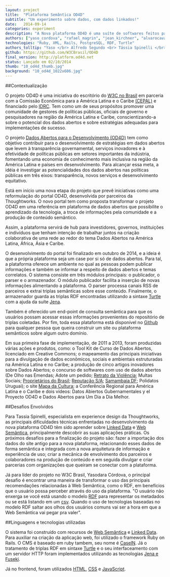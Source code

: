 ```yaml
---
layout: project
title:  "Plataforma Semântica OD4D"
subtitle: "Um experimento sobre dados, com dados linkados!"
date:   2014-09-14
categories: experiment
description: "A Nova plataforma OD4D é uma suíte de softwares feitos para criar uma rede pessoas e instituições dedicados ao tema: dados abertos para o desenvolvimento completamente linkada e semântica!"
authors: ["yaso_cordova", "rafael_magrin", "jean_kirchner", "alvarocavalcanti", "tassiaspinelli", "alfredosegundo"]
technologies: "Ruby, XML, Rails, PostgreSQL, RDF, Turtle"
authors_tolltip: "Yaso </br> Alfredo Segundo <br> Tássia Spinelli </br> Alvaro Cavalcanti <br> Jean Kichner <br> Rafael Magrin <br> Caroline Burle"
github: https://github.com/W3CBrasil/OD4D
final_version: http://platform.od4d.net
status: Lançado em 02/10/2014
thumb: "10_od4d_thumb.jpg"
background: "10_od4d_1022x606.jpg"
---
```


##Contextualização

O projeto OD4D é uma iniciativa do escritório do [W3C no Brasil](http://www.w3c.br/Home/WebHome) em parceria com a Comissão Econômica para a América Latina e o Caribe [(CEPAL)](http://www.cepal.org/) e financiado pelo [IDRC](http://www.idrc.ca/). Tem como um de seus propósitos promover uma comunidade de gestores de políticas públicas, oficiais de governo e pesquisadores na região da América Latina e Caribe, conscientizando-a sobre o potencial dos dados abertos e sobre estratégias adequadas para implementações de sucesso.

O projeto [Dados Abertos para o Desenvolvimento (OD4D)](http://platform.od4d.org/) tem como objetivo contribuir para o desenvolvimento de estratégias em dados abertos que levem à transparência governamental, serviços inovadores e à efetividade de políticas públicas em setores importantes da indústria, fomentando uma economia de conhecimento mais inclusiva na região da América Latina e países em desenvolvimento. Para alcançar essa meta, a idéia é investigar as potencialidades dos dados abertos nas políticas públicas em três eixos: transparência, novos serviços e desenvolvimento equitativo.

Está em início uma nova etapa do projeto que prevê iniciativas como uma reformulação do portal OD4D, desenvolvida por parceiros da Thoughtworks. O novo portal tem como proposta transformar o projeto OD4D em uma referência em plataforma de dados abertos que possibilite o aprendizado da tecnologia, a troca de informações pela comunidade e a produção de conteúdo semântico.

Assim, a plataforma servirá de hub para investidores, governos, instituições e indivíduos que tenham intenção de trabalhar juntos na criação colaborativa de uma rede ao redor do tema Dados Abertos na América Latina, África, Ásia e Caribe.

O desenvolvimento do portal foi finalizado em outubro de 2014, e a ideia é que a própria plataforma seja um case por si só de dados abertos. Para tal, a plataforma oferece um ambiente no qual as pessoas podem publicar informações e também se informar a respeito de dados abertos e temas correlatos. O sistema consiste em três módulos principais: o publicador, o parser e o armazenador. O módulo publicador facilita a inserção de novas informações alimentando a plataforma. O parser processa canais RSS de parceiros e extrai triplas semânticas sobre esse conteúdo. Finalmente, o armazenador guarda as triplas RDF encontradas utilizando a sintaxe [Turtle](http://www.w3.org/TR/turtle/) com a ajuda da suíte [Jena](https://jena.apache.org/).

Também é oferecido um end-point de consulta semântica para que os usuários possam acessar essas informações provenientes do repositório de triplas coletadas. Por fim, toda essa plataforma está disponível no [Github](https://github.com/W3CBrasil/OD4D) para qualquer pessoa que queira construir um site ou plataforma semânticos sobre algum outro domínio.

Em sua primeira fase de implementação, de 2011 a 2013, foram produzidas várias ações e produtos, como: o Tool Kit de Curso de Dados Abertos, licenciado em Creative Commons; o mapeamento das principais iniciativas para a divulgação de dados econômicos, sociais e ambientais estruturadas na América Latina e no Caribe; a produção de cinco artigos inovadores sobre Dados Abertos; o concurso de softwares com uso de dados abertos (De Olho nas Emendas; Adote um pedido; [Retrato da Violência](http://retratodaviolencia.org/RS/#soledade); Multas Sociais; [Proprietários do Brasil](http://proprietariosdobrasil.org.br/); [Reputação S/A](http://reputacao-sa.org/); [Samambaia DF](http://samambaiadf.net/); Polidatos Uruguai); o site [Mapa da Cultura](https://mapadacultura.org/); a Conferência Regional para América Latina e o Caribe e dois vídeos: Datos Abiertos Gubernamentales y el Proyecto OD4D e Dados Abertos para Um Dia a Dia Melhor.

##Desafios Envolvidos

Para Tassia Spinelli, especialista em experience design da Thoughtworks, as principais dificuldades técnicas enfrentadas no desenvolvimento da nova plataforma OD4D têm sido aprender sobre [Linked Data](http://www.w3.org/standards/semanticweb/data) e [Web Semântica](http://www.w3c.br/Padroes/WebSemantica), principalmente descobrir as suas aplicações práticas. Os próximos desafios para a finalização do projeto são: fazer a importação dos dados do site antigo para a nova plataforma, relacionando esses dados de forma semântica e integrada com a nova arquitetura de informação e experiência de uso; criar a mecânica de envolvimento dos parceiros e colaboradores na produção de conteúdo e em seguida divulgar e criar parcerias com organizações que queiram se conectar com a plataforma.

Já para líder do projeto no W3C Brasil, Yasodara Córdova, o principal desafio é encontrar uma maneira de transformar o uso das principais recomendações relacionadas à Web Semântica, como o RDF, em benefícios que o usuário possa perceber através do uso da plataforma. "O usuário não enxerga se você está usando o modelo [RDF](http://www.w3.org/RDF/) para representar os metadados ou se está listando em um [csv](http://www.w3.org/2013/csvw/wiki/Main_Page). Quando o uso de tecnologias baseadas no modelo RDF saltar aos olhos dos usuários comuns vai ser a hora em que a Web Semântica vai pegar pra valer".

##Linguagens e tecnologias utilizadas

O sistema foi construído com recursos de [Web Semântica](http://www.w3c.br/Padroes/WebSemantica) e [Linked Data](http://www.w3.org/standards/semanticweb/data). Para auxiliar na criação da aplicação web, foi utilizado o framework Ruby on Rails. O CMS é baseado em ruby tambem, seu nome é [CaseIN](http://www.rubyonrails.com.br/). Já o tratamento de triplas RDF em sintaxe [Turtle](http://www.w3.org/TR/turtle/) e o seu interfaceamento com um servidor HTTP foram implementados utilizando as tecnologias [Jena e Fuseki](http://www.w3.org/2001/sw/wiki/Jena).

Já no frontend, foram utilizados [HTML](http://dev.w3.org/html5/html-author/), [CSS](http://www.w3.org/Style/CSS/Overview.en.html) e [JavaScript](http://www.crockford.com/javascript/javascript.html).




